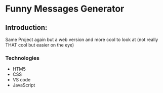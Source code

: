 # Funny Messages Generator
## Introduction:

Same Project again but a web version and more cool to look at (not really THAT cool but easier on the eye)

### Technologies

* HTM5
* CSS
* VS code
* JavaScript
